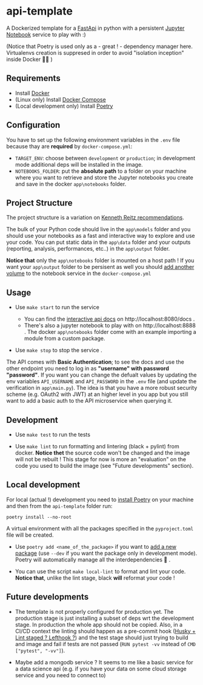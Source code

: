 # api-template
A Dockerized template for a [FastApi](https://fastapi.tiangolo.com/) in python with a persistent [Jupyter Notebook](https://jupyter-notebook.readthedocs.io/en/stable/) service to play with :)

(Notice that Poetry is used only as a - great ! - dependency manager here. Virtualenvs creation is suppresed in order to avoid "isolation inception" inside Docker 😵‍💫 )

## Requirements
- Install [Docker](https://docs.docker.com/get-docker/)
- (Linux only) Install [Docker Compose](https://docs.docker.com/compose/install/)
- (Local development only) Install [Poetry](https://python-poetry.org/docs/#installation)

## Configuration
You have to set up the following environment variables in the `.env` file because thay are **required** by `docker-compose.yml`:

* `TARGET_ENV`: choose between `development` or `production`; in development mode additional deps will be installed in the image.
* `NOTEBOOKS_FOLDER`: put the **absolute path** to a folder on your machine where you want to retrieve and store the Jupyter notebooks you create and save in the docker `app\notebooks` folder.

## Project Structure
The project structure is a variation on [Kenneth Reitz recommendations](https://docs.python-guide.org/writing/structure/#sample-repository).

The bulk of your Python code should live in the `app\models` folder and you should use your notebooks as a fast and interactive way to explore and use your code. You can put static data in the `app\data` folder and your outputs (reporting, analysis, performances, etc..) in the `app\output` folder.

**Notice that** only the `app\notebooks` folder is mounted on a host path ! If you want your `app\output` folder to be persisent as well you should [add another volume](https://docs.docker.com/compose/compose-file/compose-file-v3/#volumes) to the notebook service in the `docker-compose.yml`

## Usage
* Use `make start` to run the service
    * You can find the [interactive api docs](https://fastapi.tiangolo.com/tutorial/first-steps/#interactive-api-docs) on http://localhost:8080/docs .
    * There's also a jupyter notebook to play with on http://localhost:8888 . The docker `app\notebooks` folder come with an example importing a module from a custom package.

* Use `make stop` to stop the service .

The API comes with **Basic Authentication**; to see the docs and use the other endpoint you need to log in as **"username" with password "password"**. If you want you can change the defualt values by updating the env variables `API_USERNAME` and `API_PASSWORD` in the `.env` file (and update the verification in `app\main.py`). The idea is that you have a more robust security scheme (e.g. OAuth2 with JWT) at an higher level in you app but you still want to add a basic auth to the API microservice when querying it.

## Development
* Use `make test` to run the tests

* Use `make lint` to run formatting and lintering (black + pylint) from docker. **Notice thet** the source code won't be changed and the image will not be rebuilt ! This stage for now is more an "evaluation" on the code you used to build the image (see "Future developments" section).

## Local development
For local (actual !) development you need to [install Poetry](https://python-poetry.org/docs/#installation) on your machine and then from the `api-template` folder run:

    poetry install --no-root
    
A virtual environment with all the packages specified in the `pyproject.toml` file will be created.

* Use `poetry add <name_of_the_package>` if you want to [add a new package](https://python-poetry.org/docs/cli/#add) (use `--dev` if you want the package only in development mode). Poetry will automatically manage all the interdependencies 🤩 .

* You can use the script `make local-lint` to format and lint your code. **Notice that**, unlike the lint stage, black **will** reformat your code !

## Future developments

* The template is not properly configured for production yet. The production stage is just installing a subset of deps wrt the development stage. In production the whole app should not be copied. Also, in a CI/CD context the linting should happen as a pre-commit hook ([Husky + Lint staged ? Lefthook ?](https://dev.to/nitzano/linting-docker-containers-2lo6)) and the test stage should just trying to build and image and fail if tests are not passed (`RUN pytest -vv` instead of `CMD ["pytest", "-vv"]`).

* Maybe add a mongodb service ? It seems to me like a basic service for a data science api (e.g. if you have your data on some cloud storage service and you need to connect to)
